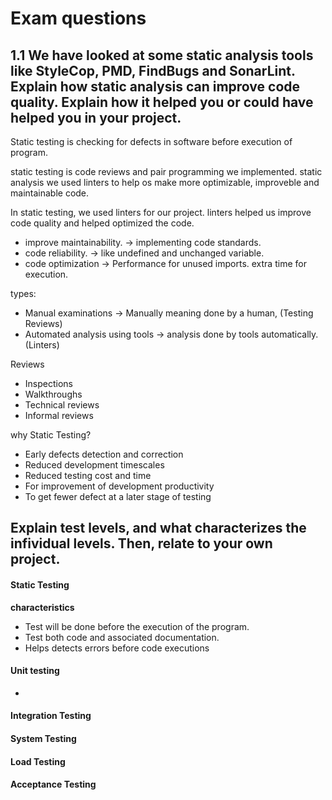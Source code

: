 # Exam questions

## 1.1 We have looked at some static analysis tools like StyleCop, PMD, FindBugs and SonarLint. Explain how static analysis can improve code quality. Explain how it helped you or could have helped you in your project.

Static testing is checking for defects in software before execution of program.

static testing is code reviews and pair programming we implemented. 
static analysis we used linters to help os make more optimizable, improveble and maintainable code.  

In static testing, we used linters for our project. linters helped us improve code quality and helped optimized the code. 
- improve maintainability. -> implementing code standards. 
- code reliability. -> like undefined and unchanged variable.
- code optimization -> Performance for unused imports. extra time for execution.

types: 
- Manual examinations -> Manually meaning done by a human, (Testing Reviews)
- Automated analysis using tools -> analysis done by tools automatically. (Linters)

Reviews
- Inspections 
- Walkthroughs
- Technical reviews
- Informal reviews

why Static Testing?
- Early defects detection and correction
- Reduced development timescales
- Reduced testing cost and time
- For improvement of development productivity
- To get fewer defect at a later stage of testing

## Explain test levels, and what characterizes the infividual levels. Then, relate to your own project.

#### Static Testing
**characteristics**
- Test will be done before the execution of the program.
- Test both code and associated documentation. 
- Helps detects errors before code executions


#### Unit testing
- 

#### Integration Testing
#### System Testing
#### Load Testing
#### Acceptance Testing
